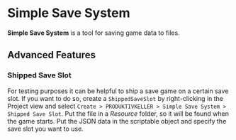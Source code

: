 # Simple Save System

**Simple Save System** is a tool for saving game data to files.

## Advanced Features

### Shipped Save Slot

For testing purposes it can be helpful to ship a save game on a certain save slot. 
If you want to do so, create a `ShippedSaveSlot` by right-clicking in the Project 
view and select `Create > PRODUKTIVKELLER > Simple Save System > Shipped Save Slot`. 
Put the file in a *Resource* folder, so it will be found when the game starts. 
Put the JSON data in the scriptable object and specify the save slot you want to use.